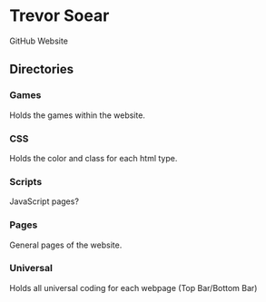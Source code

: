# Trevor Soear
GitHub Website

## Directories
### Games
Holds the games within the website.
### CSS
Holds the color and class for each html type.
### Scripts
JavaScript pages?
### Pages
General pages of the website.
### Universal
Holds all universal coding for each webpage (Top Bar/Bottom Bar)
